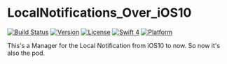 # LocalNotifications_Over_iOS10

[![Build Status](https://travis-ci.org/pjcau/LocalNotifications_Over_iOS10.svg?branch=master)](https://travis-ci.org/pjcau/LocalNotifications_Over_iOS10)
[![Version](https://img.shields.io/cocoapods/v/LocalNotifications_Over_iOS10.svg?style=flat)](http://cocoadocs.org/docsets/LocalNotifications_Over_iOS10)
[![License](https://img.shields.io/cocoapods/l/LocalNotifications_Over_iOS10.svg?style=flat)](http://cocoadocs.org/docsets/LocalNotifications_Over_iOS10) 
[![Swift 4](https://img.shields.io/badge/Swift-4-orange.svg?style=flat)](https://swift.org)
[![Platform](https://img.shields.io/cocoapods/p/LocalNotifications_Over_iOS10.svg?style=flat)](http://cocoadocs.org/docsets/LocalNotifications_Over_iOS10)



This's a Manager for the Local Notification from iOS10 to now. So now it's also the pod.

